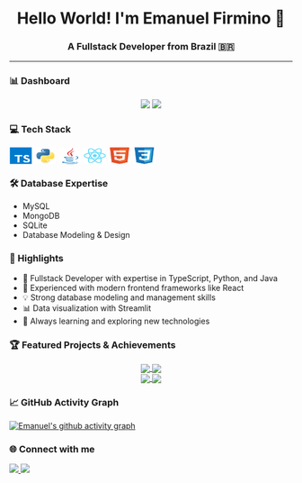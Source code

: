 <div align="center">
  <h1>Hello World! I'm Emanuel Firmino 👋</h1>
  <h3>A Fullstack Developer from Brazil 🇧🇷</h3>
</div>

---

### 📊 Dashboard

<div align="center">
  <img height="180em" src="https://github-readme-stats.vercel.app/api?username=oEmanuelFirmino&show_icons=true&theme=dracula&include_all_commits=true&count_private=true"/>
  <img height="180em" src="https://github-readme-stats.vercel.app/api/top-langs/?username=oEmanuelFirmino&layout=compact&langs_count=7&theme=dracula"/>
</div>

### 💻 Tech Stack

<div style="display: inline_block">
  <img align="center" alt="Typescript" height="30" width="40" src="https://raw.githubusercontent.com/devicons/devicon/master/icons/typescript/typescript-plain.svg">
  <img align="center" alt="Python" height="30" width="40" src="https://raw.githubusercontent.com/devicons/devicon/master/icons/python/python-original.svg">
  <img align="center" alt="Java" height="30" width="40" src="https://raw.githubusercontent.com/devicons/devicon/master/icons/java/java-original.svg">
  <img align="center" alt="React" height="30" width="40" src="https://raw.githubusercontent.com/devicons/devicon/master/icons/react/react-original.svg">
  <img align="center" alt="HTML" height="30" width="40" src="https://raw.githubusercontent.com/devicons/devicon/master/icons/html5/html5-original.svg">
  <img align="center" alt="CSS" height="30" width="40" src="https://raw.githubusercontent.com/devicons/devicon/master/icons/css3/css3-original.svg">
</div>

### 🛠 Database Expertise
- MySQL
- MongoDB
- SQLite
- Database Modeling & Design

### 🌟 Highlights
- 🔭 Fullstack Developer with expertise in TypeScript, Python, and Java
- 🌱 Experienced with modern frontend frameworks like React
- 💡 Strong database modeling and management skills
- 📊 Data visualization with Streamlit
- 🚀 Always learning and exploring new technologies

###  🏆 Featured Projects & Achievements
<div align="center">
  <div>
    <a href="https://github.com/oEmanuelFirmino/Dynamic_Wave_Interference_Simulator">
      <img align="center" src="https://github-readme-stats.vercel.app/api/pin/?username=oEmanuelFirmino&repo=Dynamic_Wave_Interference_Simulator&theme=dracula" />
    </a>
    <a href="https://github.com/oEmanuelFirmino/periodicTable">
      <img align="center" src="https://github-readme-stats.vercel.app/api/pin/?username=oEmanuelFirmino&repo=periodicTable&theme=dracula" />
    </a>
  </div>
  <div>
    <a href="https://github.com/oEmanuelFirmino/image_classifier">
      <img align="center" src="https://github-readme-stats.vercel.app/api/pin/?username=oEmanuelFirmino&repo=image_classifier&theme=dracula" />
    </a>
    <a href="https://github.com/oEmanuelFirmino/vector-search-with-cos-similarity">
      <img align="center" src="https://github-readme-stats.vercel.app/api/pin/?username=oEmanuelFirmino&repo=vector-search-with-cos-similarity&theme=dracula" />
    </a>
  </div>
</div>

### 📈 GitHub Activity Graph
[![Emanuel's github activity graph](https://github-readme-activity-graph.vercel.app/graph?username=oEmanuelFirmino&theme=dracula)](https://github.com/ashutosh00710/github-readme-activity-graph)

### 🌐 Connect with me
<div>
  <a href="mailto:firmino.emanuel2006@gmail.com">
    <img src="https://img.shields.io/badge/-Gmail-%23333?style=for-the-badge&logo=gmail&logoColor=white" target="_blank">
  </a>
  <a href="https://www.linkedin.com/in/emanuelfirmino/" target="_blank">
    <img src="https://img.shields.io/badge/-LinkedIn-%230077B5?style=for-the-badge&logo=linkedin&logoColor=white" target="_blank">
  </a>
</div>
